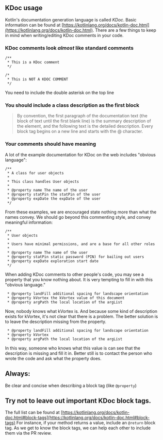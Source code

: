 ## KDoc usage

Kotlin's documentation generation language is called *KDoc*.
Basic information can be found at [https://kotlinlang.org/docs/kotlin-doc.html](https://kotlinlang.org/docs/kotlin-doc.html).
There are a few things to keep in mind when writing/editing KDoc comments in your code.

### KDoc comments look *almost* like standard comments
```
/**
 * This is a KDoc comment
 */

/*
 * This is NOT A KDOC COMMENT
 */
 ```
You need to include the double asterisk on the top line

### You should include a class description as the first block

>By convention, the first paragraph of the documentation text (the block of text until the first blank line) is the summary description of the element, and the following text is the detailed description.
Every block tag begins on a new line and starts with the @ character.


### Your comments should have meaning
A lot of the example documentation for KDoc on the web includes "obvious language":
```
/**
 * A class for user objects
 *
 * This class handles User objects
 *
 * @property name The name of the user
 * @property statPin the statPin of the user
 * @property expDate the expDate of the user
 */
```
From these examples, we are encouraged state nothing more than what the names convey.  We should go beyond this commenting style, and convey meaningful information:

```
/**
 * User objects
 *
 * Users have minimal permissions, and are a base for all other roles
 *
 * @property name The name of the user
 * @property statPin static password (PIN) for bailing out users
 * @property expDate exploration start date
 */
```
When adding KDoc comments to other people's code, you may see a property that you know nothing about.  It is very tempting to fill in with this "obvious language."
```
 * @property landFill additional spacing for landscape orientation
 * @property kVortex the kVortex value of this document
 * @property argPath the local location of the argList

```
Now, nobody knows what kVortex is.  And because some kind of description exists for kVortex, it's not clear that there is a problem. The better solution is to leave the description missing from the property.
```
 * @property landFill additional spacing for landscape orientation
 * @property kVortex
 * @property argPath the local location of the argList

```
In this way, someone who knows what this value is can see that the description is missing and fill it in.  Better still is to contact the person who wrote the code and ask what the property does.

## Always:
Be clear and concise when describing a block tag (like `@property`)

## Try not to leave out important KDoc block tags.
The full list can be found at [https://kotlinlang.org/docs/kotlin-doc.html#block-tags](https://kotlinlang.org/docs/kotlin-doc.html#block-tags)
For instance, if your method returns a value, include an `@return` block tag.  As we get to know the block tags, we can help each other to include them via the PR review.
